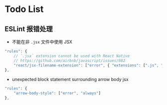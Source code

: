 # Todo List

## ESLint 报错处理

- 不能在非 `.jsx`  文件中使用 JSX

```js
"rules": {
    // `.jsx` extension cannot be used with React Native
    // https://github.com/airbnb/javascript/issues/982
    "react/jsx-filename-extension": ["error", { "extensions": [".js", ".jsx"] }]
},
```

- unexpected block statement surrounding arrow body jsx

```js
"rules": {
    "arrow-body-style": ["error", "always"]
},
```



